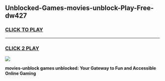 
## Unblocked-Games-movies-unblock-Play-Free-dw427
<h3>
<a href="https://premium76.site?title=movies-unblock&ref=23A">CLICK TO PLAY</a></h3>
<hr>

<h3>
<a href="https://premium76.site?title=movies-unblock&ref=23A">CLICK 2 PLAY</a>
  
</h3>

<a href="https://premium76.site?title=movies-unblock&ref=23A"><img src="https://clearcache.store/games.png"></a>


**movies-unblock games unblocked: Your Gateway to Fun and Accessible Online Gaming**

